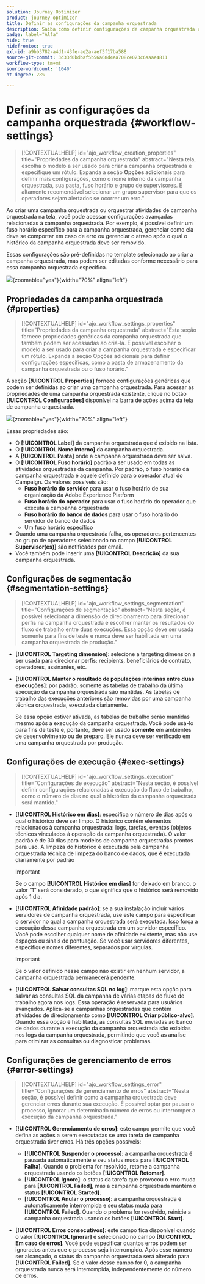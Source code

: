 ```yaml
---
solution: Journey Optimizer
product: journey optimizer
title: Definir as configurações da campanha orquestrada
description: Saiba como definir configurações de campanha orquestrada com o Adobe Journey Optimizer
badge: label="Alfa"
hide: true
hidefromtoc: true
exl-id: a9bb3782-a4d1-43fe-ae2a-aef3f17ba588
source-git-commit: 3d33d0bdbaf5b56a68d4ea708ce023c6aaae4811
workflow-type: tm+mt
source-wordcount: '1040'
ht-degree: 28%

---
```


# Definir as configurações da campanha orquestrada {#workflow-settings}

>[!CONTEXTUALHELP]
>id="ajo_workflow_creation_properties"
>title="Propriedades da campanha orquestrada"
>abstract="Nesta tela, escolha o modelo a ser usado para criar a campanha orquestrada e especifique um rótulo. Expanda a seção **Opções adicionais** para definir mais configurações, como o nome interno da campanha orquestrada, sua pasta, fuso horário e grupo de supervisores. É altamente recomendável selecionar um grupo supervisor para que os operadores sejam alertados se ocorrer um erro."

Ao criar uma campanha orquestrada ou orquestrar atividades de campanha orquestrada na tela, você pode acessar configurações avançadas relacionadas à campanha orquestrada. Por exemplo, é possível definir um fuso horário específico para a campanha orquestrada, gerenciar como ela deve se comportar em caso de erro ou gerenciar o atraso após o qual o histórico da campanha orquestrada deve ser removido.

Essas configurações são pré-definidas no template selecionado ao criar a campanha orquestrada, mas podem ser editadas conforme necessário para essa campanha orquestrada específica.

![](assets/workflow-settings-button.png){zoomable="yes"}{width="70%" align="left"}

## Propriedades da campanha orquestrada {#properties}

>[!CONTEXTUALHELP]
>id="ajo_workflow_settings_properties"
>title="Propriedades da campanha orquestrada"
>abstract="Esta seção fornece propriedades genéricas da campanha orquestrada que também podem ser acessadas ao criá-la. É possível escolher o modelo a ser usado para criar a campanha orquestrada e especificar um rótulo. Expanda a seção Opções adicionais para definir configurações específicas, como a pasta de armazenamento da campanha orquestrada ou o fuso horário."

A seção **[!UICONTROL Properties]** fornece configurações genéricas que podem ser definidas ao criar uma campanha orquestrada. Para acessar as propriedades de uma campanha orquestrada existente, clique no botão **[!UICONTROL Configurações]** disponível na barra de ações acima da tela de campanha orquestrada.


![](assets/workflow-settings.png){zoomable="yes"}{width="70%" align="left"}


Essas propriedades são:

* O **[!UICONTROL Label]** da campanha orquestrada que é exibido na lista.
* O **[!UICONTROL Nome interno]** da campanha orquestrada.
* A **[!UICONTROL Pasta]** onde a campanha orquestrada deve ser salva.
* O **[!UICONTROL Fuso horário]** padrão a ser usado em todas as atividades orquestradas da campanha. Por padrão, o fuso horário da campanha orquestrada é aquele definido para o operador atual do Campaign.
Os valores possíveis são:
   * **Fuso horário do servidor** para usar o fuso horário de sua organização da Adobe Experience Platform
   * **Fuso horário do operador** para usar o fuso horário do operador que executa a campanha orquestrada
   * **Fuso horário do banco de dados** para usar o fuso horário do servidor de banco de dados
   * Um fuso horário específico
* Quando uma campanha orquestrada falha, os operadores pertencentes ao grupo de operadores selecionado no campo **[!UICONTROL Supervisor(es)]** são notificados por email.
* Você também pode inserir uma **[!UICONTROL Descrição]** da sua campanha orquestrada.

## Configurações de segmentação  {#segmentation-settings}

>[!CONTEXTUALHELP]
>id="ajo_workflow_settings_segmentation"
>title="Configurações de segmentação"
>abstract="Nesta seção, é possível selecionar a dimensão de direcionamento para direcionar perfis na campanha orquestrada e escolher manter os resultados do fluxo de trabalho entre duas execuções. Essa opção deve ser usada somente para fins de teste e nunca deve ser habilitada em uma campanha orquestrada de produção."

* **[!UICONTROL Targeting dimension]**: selecione a targeting dimension a ser usada para direcionar perfis: recipients, beneficiários de contrato, operadores, assinantes, etc.

* **[!UICONTROL Manter o resultado de populações interinas entre duas execuções]**: por padrão, somente as tabelas de trabalho da última execução da campanha orquestrada são mantidas. As tabelas de trabalho das execuções anteriores são removidas por uma campanha técnica orquestrada, executada diariamente.

  Se essa opção estiver ativada, as tabelas de trabalho serão mantidas mesmo após a execução da campanha orquestrada. Você pode usá-lo para fins de teste e, portanto, deve ser usado **somente** em ambientes de desenvolvimento ou de preparo. Ele nunca deve ser verificado em uma campanha orquestrada por produção.

## Configurações de execução  {#exec-settings}

>[!CONTEXTUALHELP]
>id="ajo_workflow_settings_execution"
>title="Configurações de execução"
>abstract="Nesta seção, é possível definir configurações relacionadas à execução do fluxo de trabalho, como o número de dias no qual o histórico da campanha orquestrada será mantido."

* **[!UICONTROL Histórico em dias]**: especifica o número de dias após o qual o histórico deve ser limpo. O histórico contém elementos relacionados à campanha orquestrada: logs, tarefas, eventos (objetos técnicos vinculados à operação da campanha orquestrada). O valor padrão é de 30 dias para modelos de campanha orquestradas prontos para uso. A limpeza do histórico é executada pela campanha orquestrada técnica de limpeza do banco de dados, que é executada diariamente por padrão

  >[!IMPORTANT]
  >
  >Se o campo **[!UICONTROL Histórico em dias]** for deixado em branco, o valor “1” será considerado, o que significa que o histórico será removido após 1 dia.

* **[!UICONTROL Afinidade padrão]**: se a sua instalação incluir vários servidores de campanha orquestrada, use este campo para especificar o servidor no qual a campanha orquestrada será executada. Isso força a execução dessa campanha orquestrada em um servidor específico. Você pode escolher qualquer nome de afinidade existente, mas não use espaços ou sinais de pontuação. Se você usar servidores diferentes, especifique nomes diferentes, separados por vírgulas.

  >[!IMPORTANT]
  >
  >Se o valor definido nesse campo não existir em nenhum servidor, a campanha orquestrada permanecerá pendente.


* **[!UICONTROL Salvar consultas SQL no log]**: marque esta opção para salvar as consultas SQL da campanha de várias etapas do fluxo de trabalho agora nos logs. Essa operação é reservada para usuários avançados. Aplica-se a campanhas orquestradas que contêm atividades de direcionamento como **[!UICONTROL Criar público-alvo]**. Quando essa opção é habilitada, as consultas SQL enviadas ao banco de dados durante a execução da campanha orquestrada são exibidas nos logs da campanha orquestrada, permitindo que você as analise para otimizar as consultas ou diagnosticar problemas.

## Configurações de gerenciamento de erros  {#error-settings}

>[!CONTEXTUALHELP]
>id="ajo_workflow_settings_error"
>title="Configurações de gerenciamento de erros"
>abstract="Nesta seção, é possível definir como a campanha orquestrada deve gerenciar erros durante sua execução. É possível optar por pausar o processo, ignorar um determinado número de erros ou interromper a execução da campanha orquestrada."

* **[!UICONTROL Gerenciamento de erros]**: este campo permite que você defina as ações a serem executadas se uma tarefa de campanha orquestrada tiver erros. Há três opções possíveis:

   * **[!UICONTROL Suspender o processo]**: a campanha orquestrada é pausada automaticamente e seu status muda para **[!UICONTROL Falha]**. Quando o problema for resolvido, retome a campanha orquestrada usando os botões **[!UICONTROL Retomar]**.
   * **[!UICONTROL Ignore]**: o status da tarefa que provocou o erro muda para **[!UICONTROL Failed]**, mas a campanha orquestrada mantém o status **[!UICONTROL Started]**. <!-- TO ADD ONCE SCHEUDLER IS AVAILABLE This configuration is relevant for recurring tasks: if the branch includes a scheduler, it will start normally next time the workflow is executed.-->
   * **[!UICONTROL Anular o processo]**: a campanha orquestrada é automaticamente interrompida e seu status muda para **[!UICONTROL Failed]**. Quando o problema for resolvido, reinicie a campanha orquestrada usando os botões **[!UICONTROL Start]**.

* **[!UICONTROL Erros consecutivos]**: este campo fica disponível quando o valor **[!UICONTROL Ignorar]** é selecionado no campo **[!UICONTROL Em caso de erros]**. Você pode especificar quantos erros podem ser ignorados antes que o processo seja interrompido. Após esse número ser alcançado, o status da campanha orquestrada será alterado para **[!UICONTROL Failed]**. Se o valor desse campo for 0, a campanha orquestrada nunca será interrompida, independentemente do número de erros.


